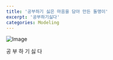 ```yaml
---
title: '공부하기 싫은 마음을 담아 만든 돌맹이'
excerpt: '공부하기싫다'
categories: Modeling
---
```


![Image](../../../../assets/posts/2024-03-08-1.png)

공 부 하 기 싫 다 